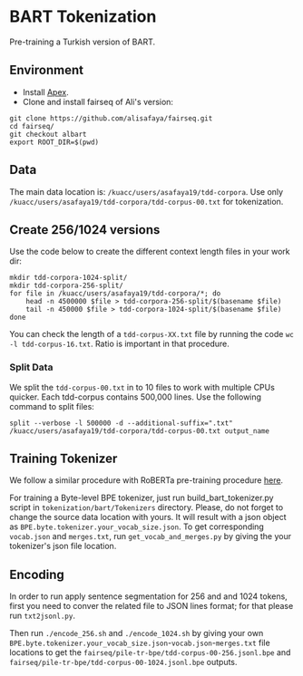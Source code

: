 # BART Tokenization

Pre-training a Turkish version of BART.

## Environment

- Install [Apex](https://github.com/NVIDIA/apex).
- Clone and install fairseq of Ali's version:

```
git clone https://github.com/alisafaya/fairseq.git
cd fairseq/
git checkout albart
export ROOT_DIR=$(pwd)
```

## Data

The main data location is: `/kuacc/users/asafaya19/tdd-corpora`. Use only `/kuacc/users/asafaya19/tdd-corpora/tdd-corpus-00.txt` for tokenization.

## Create 256/1024 versions
Use the code below to create the different context length files in your work dir:

```
mkdir tdd-corpora-1024-split/
mkdir tdd-corpora-256-split/
for file in /kuacc/users/asafaya19/tdd-corpora/*; do
    head -n 4500000 $file > tdd-corpora-256-split/$(basename $file)
    tail -n 450000 $file > tdd-corpora-1024-split/$(basename $file)
done
```
You can check the length of a `tdd-corpus-XX.txt` file by running the code `wc -l tdd-corpus-16.txt`. Ratio is important in that procedure.

### Split Data

We split the `tdd-corpus-00.txt` in to 10 files to work with multiple CPUs quicker. Each tdd-corpus contains 500,000 lines. Use the following command to split files:
```
split --verbose -l 500000 -d --additional-suffix=".txt" /kuacc/users/asafaya19/tdd-corpora/tdd-corpus-00.txt output_name
```

## Training Tokenizer

We follow a similar procedure with RoBERTa pre-training procedure [here](https://github.com/facebookresearch/fairseq/blob/main/examples/roberta/README.pretraining.md).

For training a Byte-level BPE tokenizer, just run build_bart_tokenizer.py script in `tokenization/bart/Tokenizers` directory. Please, do not forget to change the source data location with yours. It will result with a json object as `BPE.byte.tokenizer.your_vocab_size.json`. To get corresponding `vocab.json` and `merges.txt`, run `get_vocab_and_merges.py` by giving the your tokenizer's json file location.

## Encoding
In order to run apply sentence segmentation for 256 and and 1024 tokens, first you need to conver the related file to JSON lines format; for that please run `txt2jsonl.py`.

Then run `./encode_256.sh` and `./encode_1024.sh` by giving your own `BPE.byte.tokenizer.your_vocab_size.json`-`vocab.json`-`merges.txt` file locations to get the `fairseq/pile-tr-bpe/tdd-corpus-00-256.jsonl.bpe` and `fairseq/pile-tr-bpe/tdd-corpus-00-1024.jsonl.bpe` outputs.










